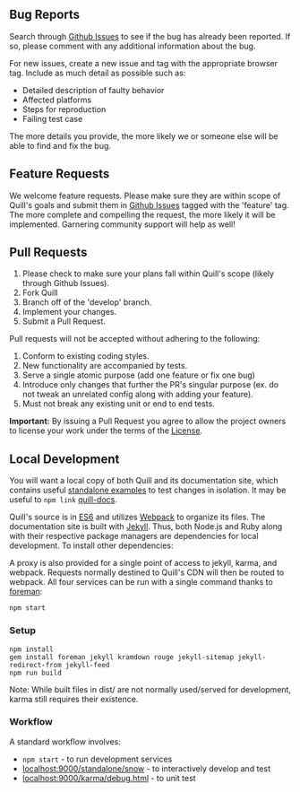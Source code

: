## Bug Reports

Search through [Github Issues](https://github.com/quilljs/quill/issues) to see if the bug has already been reported. If so, please comment with any additional information about the bug.

For new issues, create a new issue and tag with the appropriate browser tag. Include as much detail as possible such as:

- Detailed description of faulty behavior
- Affected platforms
- Steps for reproduction
- Failing test case

The more details you provide, the more likely we or someone else will be able to find and fix the bug.


## Feature Requests

We welcome feature requests. Please make sure they are within scope of Quill's goals and submit them in [Github Issues](https://github.com/quilljs/quill/issues) tagged with the 'feature' tag. The more complete and compelling the request, the more likely it will be implemented. Garnering community support will help as well!


## Pull Requests

1. Please check to make sure your plans fall within Quill's scope (likely through Github Issues).
2. Fork Quill
3. Branch off of the 'develop' branch.
4. Implement your changes.
5. Submit a Pull Request.

Pull requests will not be accepted without adhering to the following:

1. Conform to existing coding styles.
2. New functionality are accompanied by tests.
3. Serve a single atomic purpose (add one feature or fix one bug)
4. Introduce only changes that further the PR's singular purpose (ex. do not tweak an unrelated config along with adding your feature).
5. Must not break any existing unit or end to end tests.

**Important:** By issuing a Pull Request you agree to allow the project owners to license your work under the terms of the [License](https://github.com/quilljs/quill/blob/master/LICENSE).


## Local Development

You will want a local copy of both Quill and its documentation site, which contains useful [standalone examples](https://github.com/quilljs/quilljs.github.io/tree/gh-pages-1/docs/standalone) to test changes in isolation. It may be useful to `npm link` [quill-docs](https://github.com/quilljs/quilljs.github.io).

Quill's source is in [ES6](http://www.ecma-international.org/ecma-262/6.0/index.html) and utilizes [Webpack](https://webpack.github.io/) to organize its files. The documentation site is built with [Jekyll](http://jekyllrb.com/). Thus, both Node.js and Ruby along with their respective package managers are dependencies for local development. To install other dependencies:

A proxy is also provided for a single point of access to jekyll, karma, and webpack. Requests normally destined to Quill's CDN will then be routed to webpack. All four services can be run with a single command thanks to [foreman](http://ddollar.github.io/foreman/):

    npm start

### Setup

    npm install
    gem install foreman jekyll kramdown rouge jekyll-sitemap jekyll-redirect-from jekyll-feed
    npm run build

Note: While built files in dist/ are not normally used/served for development, karma still requires their existence.

### Workflow

A standard workflow involves:

- `npm start` - to run development services
- [localhost:9000/standalone/snow](http://localhost:9000/standalone/snow/) - to interactively develop and test
- [localhost:9000/karma/debug.html](http://localhost:9000/karma/debug.html) - to unit test
